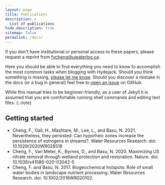 ```yaml
---
layout: page
title: Publications
description: >
  List of publications
hide_description: true
sitemap: false
permalink: /docs/
---
```


If you don't have institutional or personal access to these papers, please request a reprint from fycheng@uwaterloo.ca

Here you should be able to find everything you need to know to accomplish the most common tasks when blogging with Hydejack.
Should you think something is missing, [please let me know](mailto:mail@qwtel.com).
Should you discover a mistake in the docs (or a bug in general) feel free to [open an issue](https://github.com/hydecorp/hydejack/issues) on GitHub.

While this manual tries to be beginner-friendly, as a user of Jekyll it is assumed that you are comfortable running shell commands and editing text files.
{:.note}


## Getting started
* Cheng, F., Gall, H., Mashtare, M., Lee, L., and Basu, N. 2021. Nevertheless, they persisted: Can hyporheic zones increase the persistence of estrogens in streams?. Water Resources Research. doi: 10.1029/2020WR028518
* Cheng, F., Van Meter, K., Byrnes, D., and Basu, N. 2020. Maximizing US nitrate removal through wetland protection and restoration. Nature. doi: 10.1038/s41586-020-03042-5
* Cheng, F. and Basu, N. 2017. Biogeochemical hotspots: Role of small water bodies in landscape nutrient processing. Water Resources Research. doi: 10.1002/2016WR020102. 
